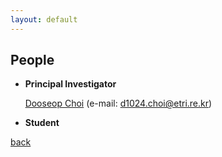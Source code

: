 ```yaml
---
layout: default
---
```


## People
+ **Principal Investigator**

&nbsp;&nbsp;&nbsp;&nbsp;&nbsp;&nbsp;[Dooseop Choi](https://d1024choi.github.io) (e-mail: d1024.choi@etri.re.kr)

+ **Student**

[back](./)
